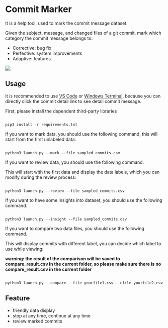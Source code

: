 # Commit Marker
It is a help tool, used to mark the commit message dataset. 

Given the subject, message, and changed files of a git commit, mark which category the commit message belongs to:

* Corrective: bug fix
* Perfective: system improvements
* Adaptive: features

<img src="http://image-hosting-404.oss-cn-beijing.aliyuncs.com/img/marker1.png" />



## Usage

It is recommended to use [VS Code](https://code.visualstudio.com/) or [Windows Terminal](https://github.com/microsoft/terminal), because you can directly click the commit detail link to see detail commit message.

First, please install the dependent third-party libraries

```shell

pip3 install -r requirements.txt

```

If you want to mark data, you should use the following command, this will start from the first unlabeled data:

```shell

python3 launch.py --mark --file sampled_commits.csv

```

If you want to review data, you should use the following command.

This will start with the first data and display the data labels, which you can modify during the review process:

```shell

python3 launch.py --review --file sampled_commits.csv

```

If you want to have some insights into dataset, you should use the following command.

```shell

python3 launch.py --insight --file sampled_commits.csv

```

If you want to compare two data files, you should use the following command.

This will display commits with different label, you can decide which label to use while viewing:

**warning: the result of the comparison will be saved to compare_result.csv in the current folder, so please make sure there is no compare_result.csv in the current folder**

```shell

python3 launch.py --compare --file yourfile1.csv --cfile yourfile2.csv

```


## Feature

* friendly data display
* stop at any time, continue at any time
* review marked commits
